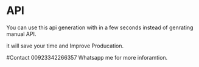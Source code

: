 # API

You can use this api generation with in a few seconds instead of genrating manual API.

it will save your time and Improve Producation.

#Contact 
00923342266357
Whatsapp me for more inforamtion.
